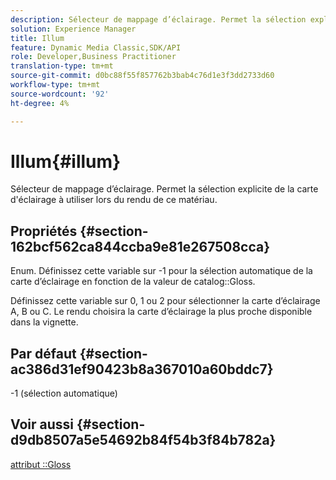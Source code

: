 ```yaml
---
description: Sélecteur de mappage d’éclairage. Permet la sélection explicite de la carte d'éclairage à utiliser lors du rendu de ce matériau.
solution: Experience Manager
title: Illum
feature: Dynamic Media Classic,SDK/API
role: Developer,Business Practitioner
translation-type: tm+mt
source-git-commit: d0bc88f55f857762b3bab4c76d1e3f3dd2733d60
workflow-type: tm+mt
source-wordcount: '92'
ht-degree: 4%

---
```



# Illum{#illum}

Sélecteur de mappage d’éclairage. Permet la sélection explicite de la carte d&#39;éclairage à utiliser lors du rendu de ce matériau.

## Propriétés {#section-162bcf562ca844ccba9e81e267508cca}

Enum. Définissez cette variable sur -1 pour la sélection automatique de la carte d’éclairage en fonction de la valeur de catalog::Gloss.

Définissez cette variable sur 0, 1 ou 2 pour sélectionner la carte d’éclairage A, B ou C. Le rendu choisira la carte d’éclairage la plus proche disponible dans la vignette.

## Par défaut {#section-ac386d31ef90423b8a367010a60bddc7}

-1 (sélection automatique)

## Voir aussi {#section-d9db8507a5e54692b84f54b3f84b782a}

[attribut ::Gloss](../../../../../ir-api/material-cat/image-rendering-api-ref/c-ir-material-catalog/c-ir-material-data-reference/r-ir-cat-gloss.md#reference-5277f62a67e2408ab94699aa712f1eeb)
